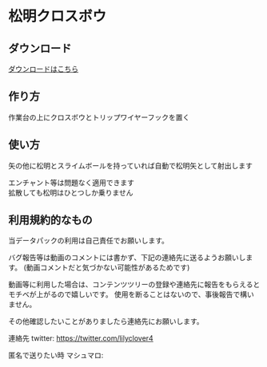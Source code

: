 # 松明クロスボウ

## ダウンロード

[ダウンロードはこちら](https://github.com/para7/Minecraft_Datapack/raw/master/%E9%85%8D%E5%B8%83%E7%94%A8/TorchBow/TorchBow.zip)

## 作り方

作業台の上にクロスボウとトリップワイヤーフックを置く

## 使い方

矢の他に松明とスライムボールを持っていれば自動で松明矢として射出します

エンチャント等は問題なく適用できます  
拡散しても松明はひとつしか乗りません

## 利用規約的なもの

当データパックの利用は自己責任でお願いします。

バグ報告等は動画のコメントには書かず、下記の連絡先に送るようお願いします。
(動画コメントだと気づかない可能性があるためです)

動画等に利用した場合は、コンテンツツリーの登録や連絡先に報告をもらえるとモチベが上がるので嬉しいです。
使用を断ることはないので、事後報告で構いません。

その他確認したいことがありましたら連絡先にお願いします。

連絡先
twitter: https://twitter.com/lilyclover4

匿名で送りたい時
マシュマロ: 